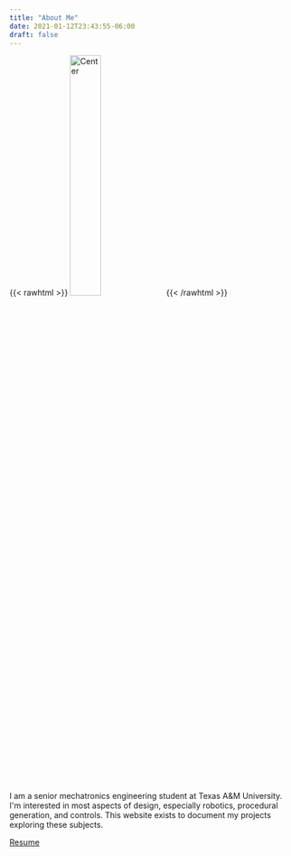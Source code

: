 ```yaml
---
title: "About Me"
date: 2021-01-12T23:43:55-06:00
draft: false
---
```


{{< rawhtml >}}
<img src="/headshot.jpg" class="center" alt="Center" style="width:33%">
{{< /rawhtml >}}

I am a senior mechatronics engineering student at Texas A&M University. I'm interested in most aspects of design, especially robotics, procedural generation, and controls. This website exists to document my projects exploring these subjects. 

[Resume](/resume.pdf "Resume")
